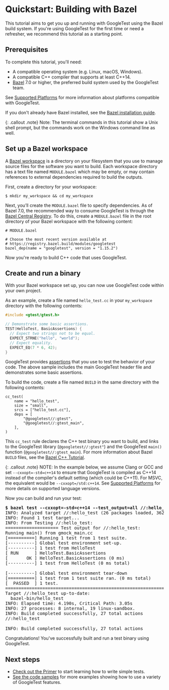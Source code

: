 # Quickstart: Building with Bazel

This tutorial aims to get you up and running with GoogleTest using the Bazel
build system. If you're using GoogleTest for the first time or need a refresher,
we recommend this tutorial as a starting point.

## Prerequisites

To complete this tutorial, you'll need:

* A compatible operating system (e.g. Linux, macOS, Windows).
* A compatible C++ compiler that supports at least C++14.
* [Bazel](https://bazel.build/) 7.0 or higher, the preferred build system used
  by the GoogleTest team.

See [Supported Platforms](platforms.md) for more information about platforms
compatible with GoogleTest.

If you don't already have Bazel installed, see the
[Bazel installation guide](https://bazel.build/install).

{: .callout .note} Note: The terminal commands in this tutorial show a Unix
shell prompt, but the commands work on the Windows command line as well.

## Set up a Bazel workspace

A
[Bazel workspace](https://docs.bazel.build/versions/main/build-ref.html#workspace)
is a directory on your filesystem that you use to manage source files for the
software you want to build. Each workspace directory has a text file named
`MODULE.bazel` which may be empty, or may contain references to external
dependencies required to build the outputs.

First, create a directory for your workspace:

```
$ mkdir my_workspace && cd my_workspace
```

Next, you’ll create the `MODULE.bazel` file to specify dependencies. As of Bazel
7.0, the recommended way to consume GoogleTest is through the
[Bazel Central Registry](https://registry.bazel.build/modules/googletest). To do
this, create a `MODULE.bazel` file in the root directory of your Bazel workspace
with the following content:

```
# MODULE.bazel

# Choose the most recent version available at
# https://registry.bazel.build/modules/googletest
bazel_dep(name = "googletest", version = "1.15.2")
```

Now you're ready to build C++ code that uses GoogleTest.

## Create and run a binary

With your Bazel workspace set up, you can now use GoogleTest code within your
own project.

As an example, create a file named `hello_test.cc` in your `my_workspace`
directory with the following contents:

```cpp
#include <gtest/gtest.h>

// Demonstrate some basic assertions.
TEST(HelloTest, BasicAssertions) {
  // Expect two strings not to be equal.
  EXPECT_STRNE("hello", "world");
  // Expect equality.
  EXPECT_EQ(7 * 6, 42);
}
```

GoogleTest provides [assertions](primer.md#assertions) that you use to test the
behavior of your code. The above sample includes the main GoogleTest header file
and demonstrates some basic assertions.

To build the code, create a file named `BUILD` in the same directory with the
following contents:

```
cc_test(
    name = "hello_test",
    size = "small",
    srcs = ["hello_test.cc"],
    deps = [
        "@googletest//:gtest",
        "@googletest//:gtest_main",
    ],
)
```

This `cc_test` rule declares the C++ test binary you want to build, and links to
the GoogleTest library (`@googletest//:gtest"`) and the GoogleTest `main()`
function (`@googletest//:gtest_main`). For more information about Bazel `BUILD`
files, see the
[Bazel C++ Tutorial](https://docs.bazel.build/versions/main/tutorial/cpp.html).

{: .callout .note}
NOTE: In the example below, we assume Clang or GCC and set `--cxxopt=-std=c++14`
to ensure that GoogleTest is compiled as C++14 instead of the compiler's default
setting (which could be C++11). For MSVC, the equivalent would be
`--cxxopt=/std:c++14`. See [Supported Platforms](platforms.md) for more details
on supported language versions.

Now you can build and run your test:

<pre>
<strong>$ bazel test --cxxopt=-std=c++14 --test_output=all //:hello_test</strong>
INFO: Analyzed target //:hello_test (26 packages loaded, 362 targets configured).
INFO: Found 1 test target...
INFO: From Testing //:hello_test:
==================== Test output for //:hello_test:
Running main() from gmock_main.cc
[==========] Running 1 test from 1 test suite.
[----------] Global test environment set-up.
[----------] 1 test from HelloTest
[ RUN      ] HelloTest.BasicAssertions
[       OK ] HelloTest.BasicAssertions (0 ms)
[----------] 1 test from HelloTest (0 ms total)

[----------] Global test environment tear-down
[==========] 1 test from 1 test suite ran. (0 ms total)
[  PASSED  ] 1 test.
================================================================================
Target //:hello_test up-to-date:
  bazel-bin/hello_test
INFO: Elapsed time: 4.190s, Critical Path: 3.05s
INFO: 27 processes: 8 internal, 19 linux-sandbox.
INFO: Build completed successfully, 27 total actions
//:hello_test                                                     PASSED in 0.1s

INFO: Build completed successfully, 27 total actions
</pre>

Congratulations! You've successfully built and run a test binary using
GoogleTest.

## Next steps

* [Check out the Primer](primer.md) to start learning how to write simple
  tests.
* [See the code samples](samples.md) for more examples showing how to use a
  variety of GoogleTest features.
